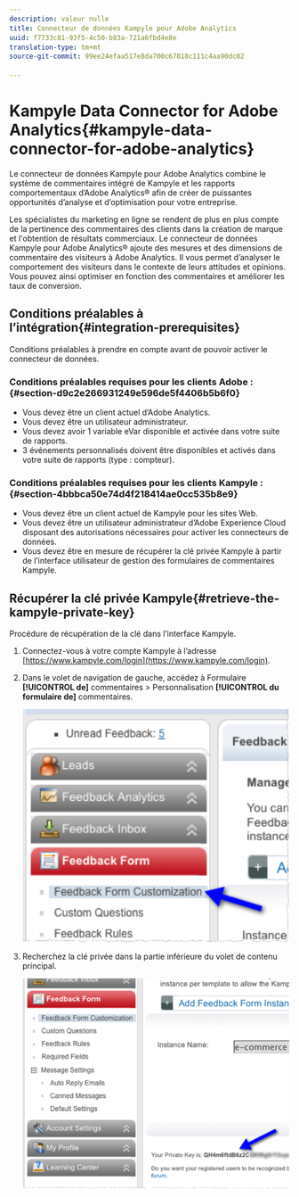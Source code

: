 ```yaml
---
description: valeur nulle
title: Connecteur de données Kampyle pour Adobe Analytics
uuid: f7733c81-93f5-4c50-b83a-721a6fbd4e8e
translation-type: tm+mt
source-git-commit: 99ee24efaa517e8da700c67818c111c4aa90dc02

---
```



# Kampyle Data Connector for Adobe Analytics{#kampyle-data-connector-for-adobe-analytics}

Le connecteur de données Kampyle pour Adobe Analytics combine le système de commentaires intégré de Kampyle et les rapports comportementaux d’Adobe Analytics® afin de créer de puissantes opportunités d’analyse et d’optimisation pour votre entreprise.

Les spécialistes du marketing en ligne se rendent de plus en plus compte de la pertinence des commentaires des clients dans la création de marque et l'obtention de résultats commerciaux. Le connecteur de données Kampyle pour Adobe Analytics® ajoute des mesures et des dimensions de commentaire des visiteurs à Adobe Analytics. Il vous permet d’analyser le comportement des visiteurs dans le contexte de leurs attitudes et opinions. Vous pouvez ainsi optimiser en fonction des commentaires et améliorer les taux de conversion.

## Conditions préalables à l’intégration{#integration-prerequisites}

Conditions préalables à prendre en compte avant de pouvoir activer le connecteur de données.

### Conditions préalables requises pour les clients Adobe : {#section-d9c2e266931249e596de5f4406b5b6f0}

* Vous devez être un client actuel d’Adobe Analytics.
* Vous devez être un utilisateur administrateur.
* Vous devez avoir 1 variable eVar disponible et activée dans votre suite de rapports.
* 3 événements personnalisés doivent être disponibles et activés dans votre suite de rapports (type : compteur).

### Conditions préalables requises pour les clients Kampyle : {#section-4bbbca50e74d4f218414ae0cc535b8e9}

* Vous devez être un client actuel de Kampyle pour les sites Web.
* Vous devez être un utilisateur administrateur d’Adobe Experience Cloud disposant des autorisations nécessaires pour activer les connecteurs de données.
* Vous devez être en mesure de récupérer la clé privée Kampyle à partir de l’interface utilisateur de gestion des formulaires de commentaires Kampyle.

## Récupérer la clé privée Kampyle{#retrieve-the-kampyle-private-key}

Procédure de récupération de la clé dans l’interface Kampyle.

1. Connectez-vous à votre compte Kampyle à l’adresse [https://www.kampyle.com/login](https://www.kampyle.com/login).
1. Dans le volet de navigation de gauche, accédez à Formulaire **[!UICONTROL de]** commentaires &gt; Personnalisation **[!UICONTROL du formulaire de]** commentaires.

   ![](assets/retrieve_key1.png)

1. Recherchez la clé privée dans la partie inférieure du volet de contenu principal.

   ![](assets/retrieve_key2.png)
